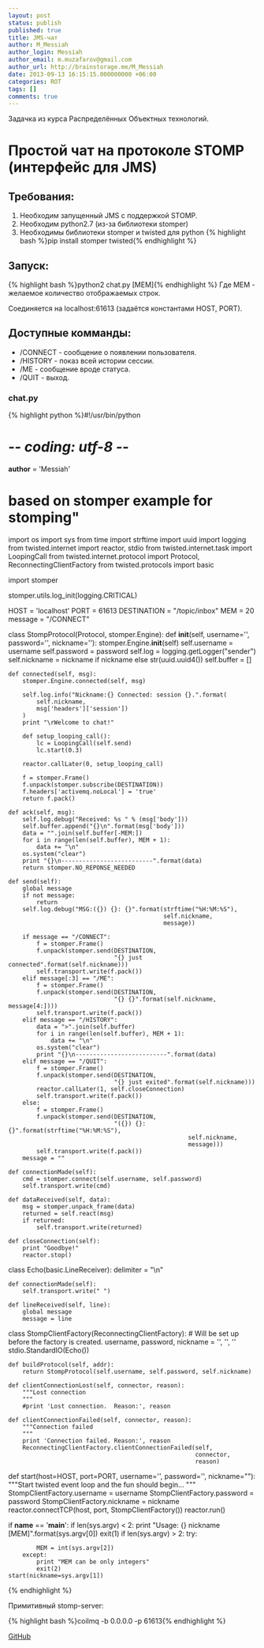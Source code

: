 ```yaml
---
layout: post
status: publish
published: true
title: JMS-чат
author: M_Messiah
author_login: Messiah
author_email: m.muzafarov@gmail.com
author_url: http://brainstorage.me/M_Messiah
date: 2013-09-13 16:15:15.000000000 +06:00
categories: ROT
tags: []
comments: true
---
```

Задачка из курса Распределённых Объектных технологий.
# Простой чат на протоколе STOMP (интерфейс для JMS) #
## Требования: ##

1.  Необходим запущенный JMS с поддержкой STOMP.
2.  Необходим python2.7 (из-за библиотеки stomper)
3.  Необходимы библиотеки stomper и twisted для python
    {% highlight bash %}pip install stomper twisted{% endhighlight %}


<!--more-->
## Запуск: ##
{% highlight bash %}python2 chat.py <Nickname> [MEM]{% endhighlight %}
Где MEM - желаемое количество отображаемых строк.

Соединяется на localhost:61613 (задаётся константами HOST, PORT).
## Доступные комманды: ##

+   /CONNECT - сообщение о появлении пользователя.
+	/HISTORY - показ всей истории сессии.
+	/ME <status> - сообщение вроде статуса.
+	/QUIT - выход.

### chat.py ###
{% highlight python %}#!/usr/bin/python
# -*- coding: utf-8 -*-
__author__ = 'Messiah'
# based on stomper example for stomping"
import os
import sys
from time import strftime
import uuid
import logging
from twisted.internet import reactor, stdio
from twisted.internet.task import LoopingCall
from twisted.internet.protocol import Protocol, ReconnectingClientFactory
from twisted.protocols import basic

import stomper

stomper.utils.log_init(logging.CRITICAL)

HOST = 'localhost'
PORT = 61613
DESTINATION = "/topic/inbox"
MEM = 20
message = "/CONNECT"

class StompProtocol(Protocol, stomper.Engine):
    def __init__(self, username='', password='', nickname=''):
        stomper.Engine.__init__(self)
        self.username = username
        self.password = password
        self.log = logging.getLogger("sender")
        self.nickname = nickname if nickname else str(uuid.uuid4())
        self.buffer = []

    def connected(self, msg):
        stomper.Engine.connected(self, msg)

        self.log.info("Nickname:{} Connected: session {}.".format(
            self.nickname,
            msg['headers']['session'])
        )
        print "\rWelcome to chat!"

        def setup_looping_call():
            lc = LoopingCall(self.send)
            lc.start(0.3)

        reactor.callLater(0, setup_looping_call)

        f = stomper.Frame()
        f.unpack(stomper.subscribe(DESTINATION))
        f.headers['activemq.noLocal'] = 'true'
        return f.pack()

    def ack(self, msg):
        self.log.debug("Received: %s " % (msg['body']))
        self.buffer.append("{}\n".format(msg['body']))
        data = "".join(self.buffer[-MEM:])
        for i in range(len(self.buffer), MEM + 1):
            data += "\n"
        os.system("clear")
        print "{}\n--------------------------".format(data)
        return stomper.NO_REPONSE_NEEDED

    def send(self):
        global message
        if not message:
            return
        self.log.debug("MSG:({}) {}: {}".format(strftime("%H:%M:%S"),
                                                self.nickname,
                                                message))

        if message == "/CONNECT":
            f = stomper.Frame()
            f.unpack(stomper.send(DESTINATION,
                                  "{} just connected".format(self.nickname)))
            self.transport.write(f.pack())
        elif message[:3] == "/ME":
            f = stomper.Frame()
            f.unpack(stomper.send(DESTINATION,
                                  "{} {}".format(self.nickname, message[4:])))
            self.transport.write(f.pack())
        elif message == "/HISTORY":
            data = ">".join(self.buffer)
            for i in range(len(self.buffer), MEM + 1):
                data += "\n"
            os.system("clear")
            print "{}\n--------------------------".format(data)
        elif message == "/QUIT":
            f = stomper.Frame()
            f.unpack(stomper.send(DESTINATION,
                                  "{} just exited".format(self.nickname)))
            reactor.callLater(1, self.closeConnection)
            self.transport.write(f.pack())
        else:
            f = stomper.Frame()
            f.unpack(stomper.send(DESTINATION,
                                  "({}) {}: {}".format(strftime("%H:%M:%S"),
                                                       self.nickname,
                                                       message)))
            self.transport.write(f.pack())
        message = ""

    def connectionMade(self):
        cmd = stomper.connect(self.username, self.password)
        self.transport.write(cmd)

    def dataReceived(self, data):
        msg = stomper.unpack_frame(data)
        returned = self.react(msg)
        if returned:
            self.transport.write(returned)

    def closeConnection(self):
        print "Goodbye!"
        reactor.stop()

class Echo(basic.LineReceiver):
    delimiter = "\n"

    def connectionMade(self):
        self.transport.write(" ")

    def lineReceived(self, line):
        global message
        message = line

class StompClientFactory(ReconnectingClientFactory):
    # Will be set up before the factory is created.
    username, password, nickname = '', '', ''
    stdio.StandardIO(Echo())

    def buildProtocol(self, addr):
        return StompProtocol(self.username, self.password, self.nickname)

    def clientConnectionLost(self, connector, reason):
        """Lost connection
        """
        #print 'Lost connection.  Reason:', reason

    def clientConnectionFailed(self, connector, reason):
        """Connection failed
        """
        print 'Connection failed. Reason:', reason
        ReconnectingClientFactory.clientConnectionFailed(self,
                                                         connector,
                                                         reason)

def start(host=HOST, port=PORT, username='', password='', nickname=""):
    """Start twisted event loop and the fun should begin...
    """
    StompClientFactory.username = username
    StompClientFactory.password = password
    StompClientFactory.nickname = nickname
    reactor.connectTCP(host, port, StompClientFactory())
    reactor.run()

if __name__ == '__main__':
    if len(sys.argv) < 2:
        print "Usage: {} nickname [MEM]".format(sys.argv[0])
        exit(1)
    if len(sys.argv) > 2:
        try:

            MEM = int(sys.argv[2])
        except:
            print "MEM can be only integers"
            exit(2)
    start(nickname=sys.argv[1])
{% endhighlight %}

Примитивный stomp-server:

{% highlight bash %}coilmq -b 0.0.0.0 -p 61613{% endhighlight %}

[GitHub](https://github.com/m-muzafarov/ROT/tree/master/Task5)